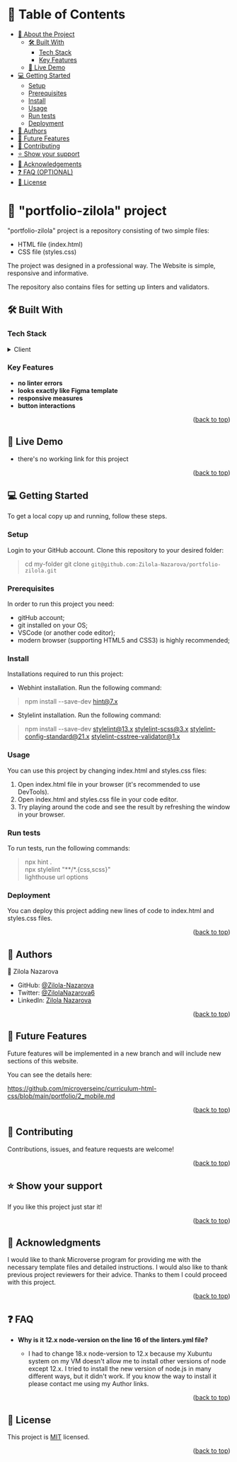 <a name="readme-top"></a>

# 📗 Table of Contents

- [📖 About the Project](#about-project)
  - [🛠 Built With](#built-with)
    - [Tech Stack](#tech-stack)
    - [Key Features](#key-features)
  - [🚀 Live Demo](#live-demo)
- [💻 Getting Started](#getting-started)
  - [Setup](#setup)
  - [Prerequisites](#prerequisites)
  - [Install](#install)
  - [Usage](#usage)
  - [Run tests](#run-tests)
  - [Deployment](#triangular_flag_on_post-deployment)
- [👥 Authors](#authors)
- [🔭 Future Features](#future-features)
- [🤝 Contributing](#contributing)
- [⭐️ Show your support](#support)
- [🙏 Acknowledgements](#acknowledgements)
- [❓ FAQ (OPTIONAL)](#faq)
- [📝 License](#license)


# 📖 "portfolio-zilola" project <a name="about-project"></a>

"portfolio-zilola" project is a repository consisting of two simple files:

- HTML file (index.html)
- CSS file (styles.css)

The project was designed in a professional way. The Website is simple, responsive and informative.

The repository also contains files for setting up linters and validators.


## 🛠 Built With <a name="built-with"></a>

### Tech Stack <a name="tech-stack"></a>

<details>
  <summary>Client</summary>
  <ul>
    <li><a href="https://developer.mozilla.org/ru/docs/Web/HTML">HTML</a></li>
    <li><a href="https://developer.mozilla.org/ru/docs/Web/CSS">CSS</a></li>
  </ul>
</details>


### Key Features <a name="key-features"></a>

- **no linter errors**
- **looks exactly like Figma template**
- **responsive measures**
- **button interactions**

<p align="right">(<a href="#readme-top">back to top</a>)</p>


## 🚀 Live Demo <a name="live-demo"></a>

- there's no working link for this project

<p align="right">(<a href="#readme-top">back to top</a>)</p>


## 💻 Getting Started <a name="getting-started"></a>

To get a local copy up and running, follow these steps.

### Setup

Login to your GitHub account. Clone this repository to your desired folder:

> cd my-folder
> git clone `git@github.com:Zilola-Nazarova/portfolio-zilola.git`

### Prerequisites

In order to run this project you need:

- gitHub account;
- git installed on your OS;
- VSCode (or another code editor);
- modern browser (supporting HTML5 and CSS3) is highly recommended;

### Install

Installations required to run this project:

- Webhint installation. Run the following command:
> npm install --save-dev hint@7.x

- Stylelint installation. Run the following command:
> npm install --save-dev stylelint@13.x stylelint-scss@3.x stylelint-config-standard@21.x stylelint-csstree-validator@1.x

### Usage

You can use this project by changing index.html and styles.css files:

1. Open index.html file in your browser (it's recommended to use DevTools).
2. Open index.html and styles.css file in your code editor. 
3. Try playing around the code and see the result by refreshing the window in your browser.

### Run tests

To run tests, run the following commands:

> npx hint .<br />
> npx stylelint "**/*.{css,scss}" <br />
> lighthouse url options

### Deployment

You can deploy this project adding new lines of code to index.html and styles.css files.

<p align="right">(<a href="#readme-top">back to top</a>)</p>


## 👥 Authors <a name="authors"></a>

👤 Zilola Nazarova

- GitHub: [@Zilola-Nazarova](https://github.com/Zilola-Nazarova)
- Twitter: [@ZilolaNazarova6](https://twitter.com/ZilolaNazarova6)
- LinkedIn: [Zilola Nazarova](https://www.linkedin.com/in/zilola-nazarova-a64858265/)

<p align="right">(<a href="#readme-top">back to top</a>)</p>


## 🔭 Future Features <a name="future-features"></a>

Future features will be implemented in a new branch and will include new sections of this website.

You can see the details here:

https://github.com/microverseinc/curriculum-html-css/blob/main/portfolio/2_mobile.md

<p align="right">(<a href="#readme-top">back to top</a>)</p>


## 🤝 Contributing <a name="contributing"></a>

Contributions, issues, and feature requests are welcome!

<p align="right">(<a href="#readme-top">back to top</a>)</p>


## ⭐️ Show your support <a name="support"></a>

If you like this project just star it!

<p align="right">(<a href="#readme-top">back to top</a>)</p>


## 🙏 Acknowledgments <a name="acknowledgements"></a>

I would like to thank Microverse program for providing me with the necessary template files and detailed instructions.
I would also like to thank previous project reviewers for their advice. Thanks to them I could proceed with this project.

<p align="right">(<a href="#readme-top">back to top</a>)</p>


## ❓ FAQ <a name="faq"></a>

- **Why is it 12.x node-version on the line 16 of the linters.yml file?**

  - I had to change 18.x node-version to 12.x because my Xubuntu system on my VM doesn't allow me to install other versions of node except 12.x. I tried to install the new version of node.js in many different ways, but it didn't work. If you know the way to install it please contact me using my Author links.

<p align="right">(<a href="#readme-top">back to top</a>)</p>

## 📝 License <a name="license"></a>

This project is [MIT](./MIT.md) licensed.

<p align="right">(<a href="#readme-top">back to top</a>)</p>
